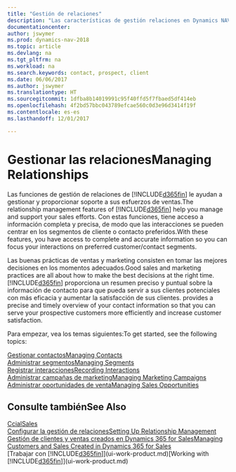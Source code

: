 ```yaml
---
title: "Gestión de relaciones"
description: "Las características de gestión relaciones en Dynamics NAV admiten las acciones de ventas y le permiten acceder a la información sobre contactos y clientes potenciales para que pueda atender a los clientes de forma eficaz."
documentationcenter: 
author: jswymer
ms.prod: dynamics-nav-2018
ms.topic: article
ms.devlang: na
ms.tgt_pltfrm: na
ms.workload: na
ms.search.keywords: contact, prospect, client
ms.date: 06/06/2017
ms.author: jswymer
ms.translationtype: HT
ms.sourcegitcommit: 1dfba8b14019991c95f40ffd5f7fbaed5df414eb
ms.openlocfilehash: 4f2bd57bbc043789efcae560c0d3e96d3414f19f
ms.contentlocale: es-es
ms.lasthandoff: 12/01/2017

---
```

# <a name="managing-relationships"></a><span data-ttu-id="9396b-103">Gestionar las relaciones</span><span class="sxs-lookup"><span data-stu-id="9396b-103">Managing Relationships</span></span>
<span data-ttu-id="9396b-104">Las funciones de gestión de relaciones de [!INCLUDE[d365fin](includes/d365fin_md.md)] le ayudan a gestionar y proporcionar soporte a sus esfuerzos de ventas.</span><span class="sxs-lookup"><span data-stu-id="9396b-104">The relationship management features of [!INCLUDE[d365fin](includes/d365fin_md.md)] help you manage and support your sales efforts.</span></span> <span data-ttu-id="9396b-105">Con estas funciones, tiene acceso a información completa y precisa, de modo que las interacciones se pueden centrar en los segmentos de cliente o contacto preferidos.</span><span class="sxs-lookup"><span data-stu-id="9396b-105">With these features, you have access to complete and accurate information so you can focus your interactions on preferred customer/contact segments.</span></span>

<span data-ttu-id="9396b-106">Las buenas prácticas de ventas y marketing consisten en tomar las mejores decisiones en los momentos adecuados.</span><span class="sxs-lookup"><span data-stu-id="9396b-106">Good sales and marketing practices are all about how to make the best decisions at the right time.</span></span> [!INCLUDE[d365fin](includes/d365fin_md.md)]<span data-ttu-id="9396b-107"> proporciona un resumen preciso y puntual sobre la información de contacto para que pueda servir a sus clientes potenciales con más eficacia y aumentar la satisfacción de sus clientes.</span><span class="sxs-lookup"><span data-stu-id="9396b-107"> provides a precise and timely overview of your contact information so that you can serve your prospective customers more efficiently and increase customer satisfaction.</span></span>

<span data-ttu-id="9396b-108">Para empezar, vea los temas siguientes:</span><span class="sxs-lookup"><span data-stu-id="9396b-108">To get started, see the following topics:</span></span>

[<span data-ttu-id="9396b-109">Gestionar contactos</span><span class="sxs-lookup"><span data-stu-id="9396b-109">Managing Contacts</span></span>](marketing-contacts.md)  
[<span data-ttu-id="9396b-110">Administrar segmentos</span><span class="sxs-lookup"><span data-stu-id="9396b-110">Managing Segments</span></span>](marketing-segments.md)  
[<span data-ttu-id="9396b-111">Registrar interacciones</span><span class="sxs-lookup"><span data-stu-id="9396b-111">Recording Interactions</span></span>](marketing-interactions.md)  
[<span data-ttu-id="9396b-112">Administrar campañas de marketing</span><span class="sxs-lookup"><span data-stu-id="9396b-112">Managing Marketing Campaigns</span></span>](marketing-campaigns.md)  
[<span data-ttu-id="9396b-113">Administrar oportunidades de venta</span><span class="sxs-lookup"><span data-stu-id="9396b-113">Managing Sales Opportunities</span></span>](marketing-manage-sales-opportunities.md)

## <a name="see-also"></a><span data-ttu-id="9396b-114">Consulte también</span><span class="sxs-lookup"><span data-stu-id="9396b-114">See Also</span></span>
[<span data-ttu-id="9396b-115">Ccial</span><span class="sxs-lookup"><span data-stu-id="9396b-115">Sales</span></span>](sales-manage-sales.md)  
[<span data-ttu-id="9396b-116">Configurar la gestión de relaciones</span><span class="sxs-lookup"><span data-stu-id="9396b-116">Setting Up Relationship Management</span></span>](marketing-setup-marketing.md)  
[<span data-ttu-id="9396b-117">Gestión de clientes y ventas creados en Dynamics 365 for Sales</span><span class="sxs-lookup"><span data-stu-id="9396b-117">Managing Customers and Sales Created in Dynamics 365 for Sales</span></span>](marketing-integrate-dynamicscrm.md)  
<span data-ttu-id="9396b-118">[Trabajar con [!INCLUDE[d365fin](includes/d365fin_md.md)]](ui-work-product.md)</span><span class="sxs-lookup"><span data-stu-id="9396b-118">[Working with [!INCLUDE[d365fin](includes/d365fin_md.md)]](ui-work-product.md)</span></span>  

